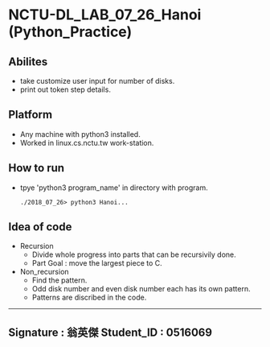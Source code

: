# NCTU-DL_LAB_07_26_Hanoi (Python_Practice)


## Abilites
- take customize user input for number of disks.
- print out token step details.


## Platform
- Any machine with python3 installed.
- Worked in linux.cs.nctu.tw work-station.


## How to run
- tpye 'python3 program_name' in directory with program.
  
  `
    ./2018_07_26> python3 Hanoi...
  `


## Idea of code
- Recursion
  - Divide whole progress into parts that can be recursivily done.
  - Part Goal : move the largest piece to C.
- Non_recursion
  - Find the pattern.
  - Odd disk number and even disk number each has its own pattern.
  - Patterns are discribed in the code.


-------------------------------------------------------------------
Signature  : 翁英傑
Student_ID : 0516069
-------------------------------------------------------------------
